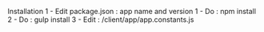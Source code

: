 Installation
    1 - Edit package.json : app name and version
    1 - Do : npm install
    2 - Do : gulp install
    3 - Edit : /client/app/app.constants.js
